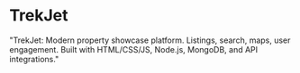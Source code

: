 # TrekJet
"TrekJet: Modern property showcase platform. Listings, search, maps, user engagement. Built with HTML/CSS/JS, Node.js, MongoDB, and API integrations."
